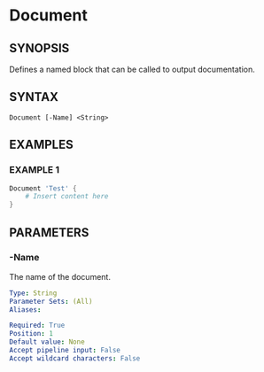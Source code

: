 
# Document

## SYNOPSIS
Defines a named block that can be called to output documentation.

## SYNTAX

```
Document [-Name] <String>
```

## EXAMPLES

### EXAMPLE 1

```powershell
Document 'Test' {
    # Insert content here
}
```

## PARAMETERS

### -Name
The name of the document.

```yaml
Type: String
Parameter Sets: (All)
Aliases: 

Required: True
Position: 1
Default value: None
Accept pipeline input: False
Accept wildcard characters: False
```
